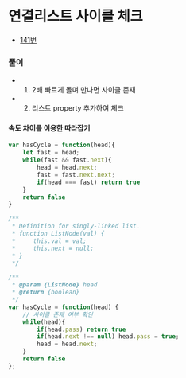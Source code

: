# 연결리스트 사이클 체크
 - [141번](https://leetcode.com/problems/linked-list-cycle/submissions/)


### 풀이
  - 1) 2배 빠르게 돌며 만나면 사이클 존재
  - 2) 리스트 property 추가하여 체크

#### 속도 차이를 이용한 따라잡기
  ```javascript
  var hasCycle = function(head){
      let fast = head;
      while(fast && fast.next){
          head = head.next;
          fast = fast.next.next;
          if(head === fast) return true
      }
      return false
  }
  ```

  ```javascript
  /**
   * Definition for singly-linked list.
   * function ListNode(val) {
   *     this.val = val;
   *     this.next = null;
   * }
   */

  /**
   * @param {ListNode} head
   * @return {boolean}
   */
  var hasCycle = function(head) {
      // 사이클 존재 여부 확인
      while(head){
          if(head.pass) return true
          if(head.next !== null) head.pass = true;
          head = head.next;
      }
      return false
  };
  ```

